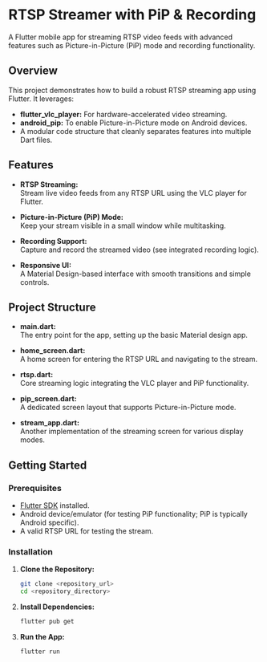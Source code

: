 # RTSP Streamer with PiP & Recording

A Flutter mobile app for streaming RTSP video feeds with advanced features such as Picture-in-Picture (PiP) mode and recording functionality.

## Overview

This project demonstrates how to build a robust RTSP streaming app using Flutter. It leverages:
- **flutter_vlc_player:** For hardware-accelerated video streaming.
- **android_pip:** To enable Picture-in-Picture mode on Android devices.
- A modular code structure that cleanly separates features into multiple Dart files.

## Features

- **RTSP Streaming:**  
  Stream live video feeds from any RTSP URL using the VLC player for Flutter.

- **Picture-in-Picture (PiP) Mode:**  
  Keep your stream visible in a small window while multitasking.

- **Recording Support:**  
  Capture and record the streamed video (see integrated recording logic).

- **Responsive UI:**  
  A Material Design-based interface with smooth transitions and simple controls.

## Project Structure

- **main.dart:**  
  The entry point for the app, setting up the basic Material design app.

- **home_screen.dart:**  
  A home screen for entering the RTSP URL and navigating to the stream.

- **rtsp.dart:**  
  Core streaming logic integrating the VLC player and PiP functionality.

- **pip_screen.dart:**  
  A dedicated screen layout that supports Picture-in-Picture mode.

- **stream_app.dart:**  
  Another implementation of the streaming screen for various display modes.

## Getting Started

### Prerequisites

- [Flutter SDK](https://flutter.dev) installed.
- Android device/emulator (for testing PiP functionality; PiP is typically Android specific).
- A valid RTSP URL for testing the stream.

### Installation

1. **Clone the Repository:**
   ```bash
   git clone <repository_url>
   cd <repository_directory>
2. **Install Dependencies:**
   ```bash
   flutter pub get
3. **Run the App:**
   ```bash
   flutter run
